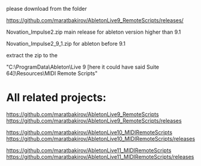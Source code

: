 please download from the folder 

https://github.com/maratbakirov/AbletonLive9_RemoteScripts/releases/

Novation_Impulse2.zip 
 main release for ableton version higher than 9.1


Novation_Impulse2_9_1.zip 
 for ableton before 9.1


extract the zip to the 

"C:\ProgramData\Ableton\Live 9 [here it could have said Suite 64]\Resources\MIDI Remote Scripts" 




# All related projects:
https://github.com/maratbakirov/AbletonLive9_RemoteScripts
https://github.com/maratbakirov/AbletonLive9_RemoteScripts/releases

https://github.com/maratbakirov/AbletonLive10_MIDIRemoteScripts
https://github.com/maratbakirov/AbletonLive10_MIDIRemoteScripts/releases

https://github.com/maratbakirov/AbletonLive11_MIDIRemoteScripts
https://github.com/maratbakirov/AbletonLive11_MIDIRemoteScripts/releases


